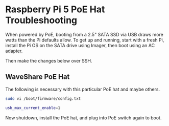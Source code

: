 # Raspberry Pi 5 PoE Hat Troubleshooting

When powered by PoE, booting from a 2.5" SATA SSD via USB draws more watts than the Pi defaults allow. To get up and running, start with a fresh Pi, install the Pi OS on the SATA drive using Imager, then boot using an AC adapter.

Then make the changes below over SSH. 

## WaveShare PoE Hat

The following is necessary with this particular PoE hat and maybe others.

```bash
sudo vi /boot/firmware/config.txt
```

```bash
usb_max_current_enable=1
```

Now shutdown, install the PoE hat, and plug into PoE switch again to boot. 
